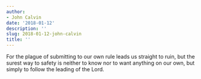 ```yaml
---
author:
- John Calvin
date: '2018-01-12'
description: ''
slug: 2018-01-12-john-calvin
title: ''
---
```

For the plague of submitting to our own rule leads us straight to ruin, but the surest way to safety is neither to know nor to want anything on our own, but simply to follow the leading of the Lord.



